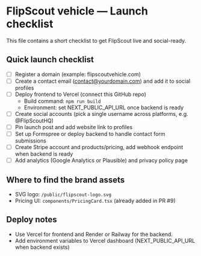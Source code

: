 # FlipScout vehicle — Launch checklist

This file contains a short checklist to get FlipScout live and social-ready.

## Quick launch checklist

- [ ] Register a domain (example: flipscoutvehicle.com)
- [ ] Create a contact email (contact@yourdomain.com) and add it to social profiles
- [ ] Deploy frontend to Vercel (connect this GitHub repo)
  - Build command: `npm run build`
  - Environment: set NEXT_PUBLIC_API_URL once backend is ready
- [ ] Create social accounts (pick a single username across platforms, e.g. @FlipScoutHQ)
- [ ] Pin launch post and add website link to profiles
- [ ] Set up Formspree or deploy backend to handle contact form submissions
- [ ] Create Stripe account and products/pricing, add webhook endpoint when backend is ready
- [ ] Add analytics (Google Analytics or Plausible) and privacy policy page

## Where to find the brand assets
- SVG logo: `/public/flipscout-logo.svg`
- Pricing UI: `components/PricingCard.tsx` (already added in PR #9)

## Deploy notes
- Use Vercel for frontend and Render or Railway for the backend.
- Add environment variables to Vercel dashboard (NEXT_PUBLIC_API_URL when backend exists)